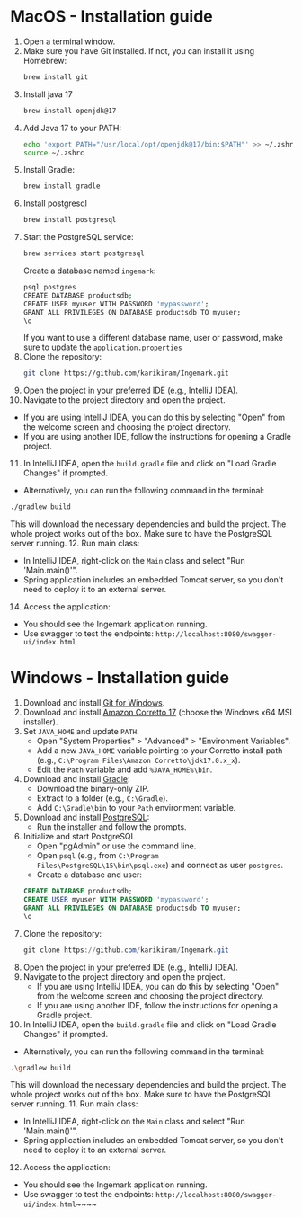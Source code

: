 # MacOS - Installation guide
1. Open a terminal window.
2. Make sure you have Git installed. If not, you can install it using Homebrew:
   ```bash
   brew install git
   ```
3. Install java 17
   ```bash
   brew install openjdk@17
   ```
4. Add Java 17 to your PATH:
   ```bash
   echo 'export PATH="/usr/local/opt/openjdk@17/bin:$PATH"' >> ~/.zshrc
   source ~/.zshrc
   ```
5. Install Gradle:
   ```bash
   brew install gradle
   ```
6. Install postgresql
   ```bash
   brew install postgresql
   ```
7. Start the PostgreSQL service:
   ```bash
   brew services start postgresql
   ```
   Create a database named `ingemark`:
   ```bash
   psql postgres
   CREATE DATABASE productsdb;
   CREATE USER myuser WITH PASSWORD 'mypassword';
   GRANT ALL PRIVILEGES ON DATABASE productsdb TO myuser;
   \q
   ```
   If you want to use a different database name, user or password, make sure to update the `application.properties`
8. Clone the repository:
   ```bash
   git clone https://github.com/karikiram/Ingemark.git
   ```
9. Open the project in your preferred IDE (e.g., IntelliJ IDEA).
10. Navigate to the project directory and open the project.
   - If you are using IntelliJ IDEA, you can do this by selecting "Open" from the welcome screen and choosing the project directory.
   - If you are using another IDE, follow the instructions for opening a Gradle project.
11. In IntelliJ IDEA, open the `build.gradle` file and click on "Load Gradle Changes" if prompted.
   - Alternatively, you can run the following command in the terminal:
   ```bash
   ./gradlew build
   ```
   This will download the necessary dependencies and build the project. The whole project works out of the box.
   Make sure to have the PostgreSQL server running.
12. Run main class:
   - In IntelliJ IDEA, right-click on the `Main` class and select "Run 'Main.main()'".
   - Spring application includes an embedded Tomcat server, so you don't need to deploy it to an external server.
14. Access the application:
   - You should see the Ingemark application running.
   - Use swagger to test the endpoints: `http://localhost:8080/swagger-ui/index.html`

# Windows - Installation guide
1. Download and install [Git for Windows](https://git-scm.com/download/win).
2. Download and install [Amazon Corretto 17](https://docs.aws.amazon.com/corretto/latest/corretto-17-ug/downloads-list.html) (choose the Windows x64 MSI installer).
3. Set `JAVA_HOME` and update `PATH`:
   - Open "System Properties" > "Advanced" > "Environment Variables".
   - Add a new `JAVA_HOME` variable pointing to your Corretto install path (e.g., `C:\Program Files\Amazon Corretto\jdk17.0.x_x`).
   - Edit the `Path` variable and add `%JAVA_HOME%\bin`.
4. Download and install [Gradle](https://gradle.org/install/):
   - Download the binary-only ZIP.
   - Extract to a folder (e.g., `C:\Gradle`).
   - Add `C:\Gradle\bin` to your `Path` environment variable.
5. Download and install [PostgreSQL](https://www.postgresql.org/download/windows/):
   - Run the installer and follow the prompts.
6. Initialize and start PostgreSQL
   - Open "pgAdmin" or use the command line.
   - Open `psql` (e.g., from `C:\Program Files\PostgreSQL\15\bin\psql.exe`) and connect as user `postgres`.
   - Create a database and user:
   ```sql
   CREATE DATABASE productsdb;
   CREATE USER myuser WITH PASSWORD 'mypassword';
   GRANT ALL PRIVILEGES ON DATABASE productsdb TO myuser;
   \q
   ```
7. Clone the repository:
   ```powershell
   git clone https://github.com/karikiram/Ingemark.git
   ```
8. Open the project in your preferred IDE (e.g., IntelliJ IDEA).
9. Navigate to the project directory and open the project.
   - If you are using IntelliJ IDEA, you can do this by selecting "Open" from the welcome screen and choosing the project directory.
   - If you are using another IDE, follow the instructions for opening a Gradle project.
10. In IntelliJ IDEA, open the `build.gradle` file and click on "Load Gradle Changes" if prompted.
   - Alternatively, you can run the following command in the terminal:
   ```bash
   .\gradlew build
   ```
   This will download the necessary dependencies and build the project. The whole project works out of the box.
   Make sure to have the PostgreSQL server running.
11. Run main class:
   - In IntelliJ IDEA, right-click on the `Main` class and select "Run 'Main.main()'".
   - Spring application includes an embedded Tomcat server, so you don't need to deploy it to an external server.
12. Access the application:
   - You should see the Ingemark application running.
   - Use swagger to test the endpoints: `http://localhost:8080/swagger-ui/index.html`~~~~